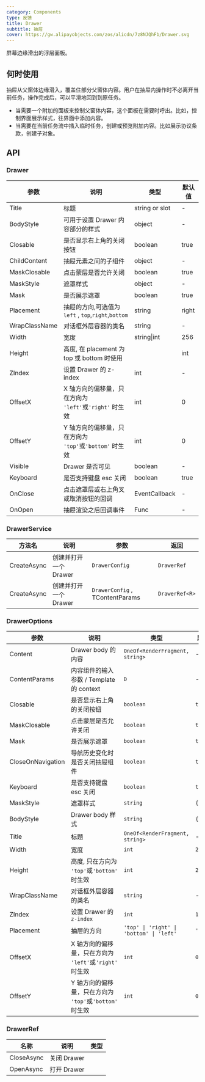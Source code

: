 ```yaml
---
category: Components
type: 反馈
title: Drawer
subtitle: 抽屉
cover: https://gw.alipayobjects.com/zos/alicdn/7z8NJQhFb/Drawer.svg
---
```


屏幕边缘滑出的浮层面板。

## 何时使用

抽屉从父窗体边缘滑入，覆盖住部分父窗体内容。用户在抽屉内操作时不必离开当前任务，操作完成后，可以平滑地回到到原任务。

- 当需要一个附加的面板来控制父窗体内容，这个面板在需要时呼出。比如，控制界面展示样式，往界面中添加内容。
- 当需要在当前任务流中插入临时任务，创建或预览附加内容。比如展示协议条款，创建子对象。

## API

### Drawer

| 参数          | 说明                                                    | 类型           | 默认值  |
| ------------- | ------------------------------------------------------- | -------------- | ------- |
| Title         | 标题                                                    | string or slot | -       |
| BodyStyle     | 可用于设置 Drawer 内容部分的样式                          | object         | -       |
| Closable      | 是否显示右上角的关闭按钮                                | boolean        | true    |
| ChildContent  | 抽屉元素之间的子组件                                    | object         | -       |
| MaskClosable  | 点击蒙层是否允许关闭                                    | boolean        | true    |
| MaskStyle     | 遮罩样式                                                | object         | -       |
| Mask          | 是否展示遮罩                                            | boolean       | true    |
| Placement     | 抽屉的方向,可选值为 `left` , `top`,`right`,`bottom`     | string         | right |
| WrapClassName | 对话框外层容器的类名                                    | string         | -       |
| Width         | 宽度                                                  | string\|int    | 256     |
| Height        | 高度, 在 placement 为 top 或 bottom 时使用              |                | int     |
| ZIndex        | 设置 Drawer 的 z-index                                 | int            | -       |
| OffsetX       | X 轴方向的偏移量，只在方向为 `'left'`或`'right'` 时生效 | int            | 0       |
| OffsetY       | Y 轴方向的偏移量，只在方向为 `'top'`或`'bottom'` 时生效 | int            | 0       |
| Visible       | Drawer 是否可见                                         | boolean        | -       |
| Keyboard      | 是否支持键盘 esc 关闭                                   | boolean        | true    |
| OnClose       | 点击遮罩层或右上角叉或取消按钮的回调                    | EventCallback  | -       |
| OnOpen        | 抽屉渲染之后回调事件                                    | Func<Task>   | -       |

### DrawerService

| 方法名      | 说明                  | 参数                            | 返回           |
| ----------- | --------------------- | ------------------------------- | -------------- |
| CreateAsync | 创建并打开一个 Drawer | `DrawerConfig`                  | `DrawerRef`    |
| CreateAsync | 创建并打开一个 Drawer | `DrawerConfig` , TContentParams | `DrawerRef<R>` |

### DrawerOptions

| 参数              | 说明                                                    | 类型                                     | 默认值    |
| ----------------- | ------------------------------------------------------- | ---------------------------------------- | --------- |
| Content           | Drawer body 的内容                                      | `OneOf<RenderFragment, string>`          | -         |
| ContentParams     | 内容组件的输入参数 / Template 的 context                | `D`                                      | -         |
| Closable          | 是否显示右上角的关闭按钮                                | `boolean`                                | `true`    |
| MaskClosable      | 点击蒙层是否允许关闭                                    | `boolean`                                | `true`    |
| Mask              | 是否展示遮罩                                            | `boolean`                                | `true`    |
| CloseOnNavigation | 导航历史变化时是否关闭抽屉组件                          | `boolean`                                | `true`    |
| Keyboard          | 是否支持键盘 esc 关闭                                   | `boolean`                                | `true`    |
| MaskStyle         | 遮罩样式                                                | `string`                                 | `{}`      |
| BodyStyle         | Drawer body 样式                                         | `string`                                 | `{}`      |
| Title             | 标题                                                    | `OneOf<RenderFragment, string>`          | -         |
| Width             | 宽度                                                    | `int`                                    | `256`     |
| Height            | 高度, 只在方向为 `'top'`或`'bottom'` 时生效             | `int`                                    | `256`     |
| WrapClassName     | 对话框外层容器的类名                                    | `string`                                 | -         |
| ZIndex            | 设置 Drawer 的 `z-index`                                | `int`                                    | `1000`    |
| Placement         | 抽屉的方向                                              | `'top' \| 'right' \| 'bottom' \| 'left'` | `'right'` |
| OffsetX           | X 轴方向的偏移量，只在方向为 `'left'`或`'right'` 时生效 | `int`                                    | `0`       |
| OffsetY           | Y 轴方向的偏移量，只在方向为 `'top'`或`'bottom'` 时生效 | `int`                                    | `0`       |

### DrawerRef

| 名称       | 说明        | 类型 |
| ---------- | ----------- | ---- |
| CloseAsync | 关闭 Drawer |      |
| OpenAsync  | 打开 Drawer |      |
